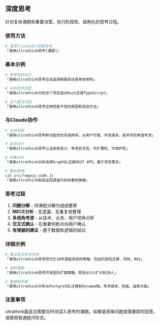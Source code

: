 ## 深度思考

针对复杂课题和重要决策，执行阶段性、结构化的思考过程。

### 使用方法

```bash
# 请求Claude进行深度思考
「请用ultrathink思考[课题]」
```

### 基本示例

```bash
# 思考架构设计
「请用ultrathink思考应该选择微服务还是单体架构」

# 分析技术选型
「请用ultrathink分析这个项目适合Rust还是TypeScript」

# 深入解决问题
「请用ultrathink思考应用性能不佳的原因和改进方法」
```

### 与Claude协作

```bash
# 业务判断
「请用ultrathink思考新功能的优先级排序。从用户价值、开发成本、技术风险角度考虑」

# 系统设计
「请用ultrathink思考认证系统设计。考虑安全性、可扩展性、可维护性」

# 权衡分析
「请用ultrathink分析选择GraphQL还是REST API。基于项目需求」

# 重构策略
cat src/legacy_code.js
「请用ultrathink制定这段遗留代码的重构策略」
```

### 思考过程

1. **问题分解** - 将课题分解为组成要素
2. **MECE分析** - 无遗漏、无重复地整理
3. **多视角考虑** - 从技术、业务、用户视角分析
4. **交互式确认** - 在重要判断点向用户确认
5. **有根据的建议** - 基于数据和逻辑的结论

### 详细示例

```bash
# 解决复杂技术债务
「请用ultrathink思考现代化10年遗留系统的策略。包括阶段性迁移、风险、ROI」

# 组织课题
「请用ultrathink思考开发团队扩展策略。假设从5人扩大到20人」

# 数据库迁移
「请用ultrathink分析从PostgreSQL迁移到DynamoDB。考虑成本、性能、运维方面」
```

### 注意事项

ultrathink最适合需要花时间深入思考的课题。如果是简单问题或需要即时回答，请使用普通提问形式。